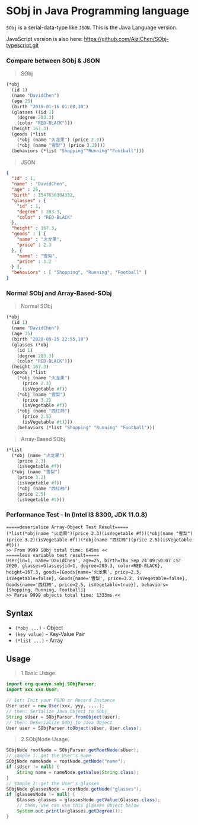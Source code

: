 # SObj in Java Programming language
`SObj` is a serial-data-type like `JSON`.
This is the Java Language version.

JavaScript version is also here:
https://github.com/AiziChen/SObj-typescript.git

### Compare between SObj & JSON
> SObj
```scheme
(*obj
  (id 1)
  (name "DavidChen")
  (age 25)
  (birth "2019-01-16 01:08,30")
  (glasses ((id 1)
    (degree 203.3)
    (color "RED-BLACK")))
  (height 167.3)
  (goods (*list
    (*obj (name "火龙果") (price 2.3))
    (*obj (name "雪梨") (price 3.2))))
  (behaviors (*list "Shopping""Running""Football")))
```
> JSON
```json
{
  "id" : 1,
  "name" : "DavidChen",
  "age" : 25,
  "birth" : 1547630304332,
  "glasses" : {
    "id" : 1,
    "degree" : 203.3,
    "color" : "RED-BLACK"
  },
  "height" : 167.3,
  "goods" : [ {
    "name" : "火龙果",
    "price" : 2.3
  }, {
    "name" : "雪梨",
    "price" : 3.2
  } ],
  "behaviors" : [ "Shopping", "Running", "Football" ]
}
```

### Normal SObj and Array-Based-SObj
> Normal SObj
```scheme
(*obj
  (id 1)
  (name "DavidChen")
  (age 25)
  (birth "2020-09-25 22:55,18")
  (glasses (*obj
    (id 1)
    (degree 203.3)
    (color "RED-BLACK")))
  (height 167.3)
  (goods (*list
    (*obj (name "火龙果")
      (price 2.3)
      (isVegetable #f))
    (*obj (name "雪梨")
      (price 3.2)
      (isVegetable #f))
    (*obj (name "西红柿")
      (price 2.5)
      (isVegetable #t))))
    (behaviors (*list "Shopping" "Running" "Football")))
```
> Array-Based SObj
```scheme
(*list
  (*obj (name "火龙果")
    (price 2.3)
    (isVegetable #f))
  (*obj (name "雪梨")
    (price 3.2)
    (isVegetable #f))
    (*obj (name "西红柿")
    (price 2.5)
    (isVegetable #t)))
```

### Performance Test - In (Intel I3 8300, JDK 11.0.8)
```shell
=====deserialize Array-Object Test Result=====
(*list(*obj(name "火龙果")(price 2.3)(isVegetable #f))(*obj(name "雪梨")(price 3.2)(isVegetable #f))(*obj(name "西红柿")(price 2.5)(isVegetable #t)))
>> From 9999 SObj total time: 645ms <<
=====less variable test result=====
User{id=1, name='DavidChen', age=25, birth=Thu Sep 24 09:50:07 CST 2020, glasses=Glasses{id=1, degree=203.3, color=RED-BLACK}, height=167.3, goods=[Goods{name='火龙果', price=2.3, isVegetable=false}, Goods{name='雪梨', price=3.2, isVegetable=false}, Goods{name='西红柿', price=2.5, isVegetable=true}], behaviors=[Shopping, Running, Football]}
>> Parse 9999 objects total time: 1333ms <<
```
## Syntax
* `(*obj ...)`  - Object
* `(key value)` - Key-Value Pair
* `(*list ...)` - Array

## Usage
> 1.Basic Usage.
```java
import org.quanye.sobj.SObjParser;
import xxx.xxx.User;

// 1st: Init your POJO or Record Instance
User user = new User(xxx, yyy, ....);
// then: Serialize Java Object to SObj
String sUser = SObjParser.fromObject(user);
// then: DeSerialize SObj to Java Object
User user = SObjParser.toObject(sUser, User.class);
```
> 2.SObjNode Usage.
```java
SObjNode rootNode = SObjParser.getRootNode(sUser);
// sample 1: get the User's name
SObjNode nameNode = rootNode.getNode("name");
if (sUser != null) {
    String name = nameNode.getValue(String.class);
}
// sample 2: get the User's glasses
SObjNode glassesNode = rootNode.getNode("glasses");
if (glassesNode != null) {
    Glasses glasses = glassesNode.getValue(Glasses.class);
    // then, use can use this glasses Object below
    System.out.println(glasses.getDegree());
}
```